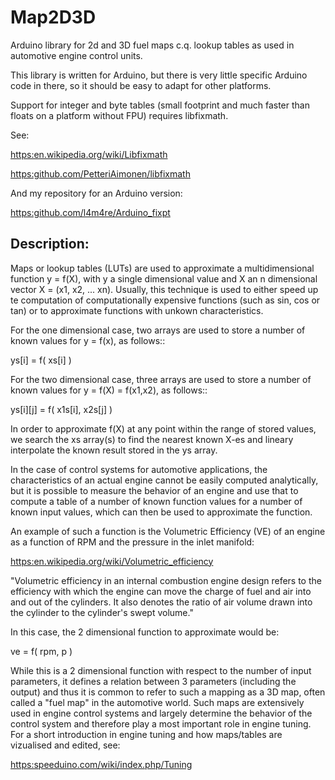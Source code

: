 # Map2D3D

Arduino library for 2d and 3D fuel maps c.q. lookup tables as used in
automotive engine control units.

This library is written for Arduino, but there is very little specific Arduino
code in there, so it should be easy to adapt for other platforms.

Support for integer and byte tables (small footprint and much faster than
floats on a platform without FPU) requires libfixmath.

See:

[https:en.wikipedia.org/wiki/Libfixmath](https:en.wikipedia.org/wiki/Libfixmath)

[https:github.com/PetteriAimonen/libfixmath](https:github.com/PetteriAimonen/libfixmath)

And my repository for an Arduino version:

[https:github.com/l4m4re/Arduino_fixpt](https:github.com/l4m4re/Arduino_fixpt)


Description:
------------

Maps or lookup tables (LUTs) are used to approximate a multidimensional
function y = f(X), with y a single dimensional value and X an n dimensional
vector X = (x1, x2, ... xn). Usually, this technique is used to either
speed up te computation of computationally expensive functions (such as
sin, cos or tan) or to approximate functions with unkown characteristics.

For the one dimensional case, two arrays are used to store a number of
known values for y = f(x), as follows::

  ys[i] = f( xs[i] )
    
For the two dimensional case, three arrays are used to store a number of
known values for y = f(X) = f(x1,x2), as follows::

  ys[i][j] = f( x1s[i], x2s[j] )

In order to approximate f(X) at any point within the range of stored
values, we search the xs array(s) to find the nearest known X-es and
lineary interpolate the known result stored in the ys array.    

In the case of control systems for automotive applications, the
characteristics of an actual engine cannot be easily computed analytically,
but it is possible to measure the behavior of an engine and use that to
compute a table of a number of known function values for a number of known
input values, which can then be used to approximate the function.

An example of such a function is the Volumetric Efficiency (VE) of an
engine as a function of RPM and the pressure in the inlet manifold:

[https:en.wikipedia.org/wiki/Volumetric_efficiency](https:en.wikipedia.org/wiki/Volumetric_efficiency)

"Volumetric efficiency in an internal combustion engine design refers to
the efficiency with which the engine can move the charge of fuel and air
into and out of the cylinders. It also denotes the ratio of air volume
drawn into the cylinder to the cylinder's swept volume."

In this case, the 2 dimensional function to approximate would be: 

   ve = f( rpm, p )  

While this is a 2 dimensional function with respect to the number of input
parameters, it defines a relation between 3 parameters (including the
output) and thus it is common to refer to such a mapping as a 3D map, often
called a "fuel map" in the automotive world. Such maps are extensively used
in engine control systems and largely determine the behavior of the control
system and therefore play a most important role in engine tuning. For a
short introduction in engine tuning and how maps/tables are vizualised and
edited, see:

[https:speeduino.com/wiki/index.php/Tuning](https:speeduino.com/wiki/index.php/Tuning)  




